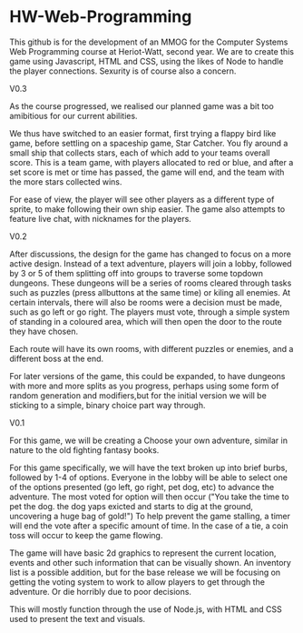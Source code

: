 # HW-Web-Programming

This github is for the development of an MMOG for the Computer Systems Web Programming course at Heriot-Watt, second year. We are to create this game using Javascript, HTML and CSS, using the likes of Node to handle the player connections. Sexurity is of course also a concern.

V0.3

As the course progressed, we realised our planned game was a bit too amibitious for our current abilities.

We thus have switched to an easier format, first trying a flappy bird like game, before settling on a spaceship game, Star Catcher. You fly around a small ship that collects stars, each of which add to your teams overall score. This is a team game, with players allocated to red or blue, and after a set score is met or time has passed, the game will end, and the team with the more stars collected wins.

For ease of view, the player will see other players as a different type of sprite, to make following their own ship easier. The game also attempts to feature live chat, with nicknames for the players.

V0.2

After discussions, the design for the game has changed to focus on a more active design. Instead of a text adventure, players will join a lobby, followed by 3 or 5 of them splitting off into groups to traverse some topdown dungeons. These dungeons will be a series of rooms cleared through tasks such as puzzles (press allbuttons at the same time) or kiling all enemies. At certain intervals, there will also be rooms were a decision must be made, such as go left or go right. The players must vote, through a simple system of standing in a coloured area, which will then open the door to the route they have chosen.

Each route will have its own rooms, with different puzzles or enemies, and a different boss at the end.

For later versions of the game, this could be expanded, to have dungeons with more and more splits as you progress, perhaps using some form of random generation and modifiers,but for the initial version we will be sticking to a simple, binary choice part way through.

V0.1

For this game, we will be creating a Choose your own adventure, similar in nature to the old fighting fantasy books.

For this game specifically, we will have the text broken up into brief burbs, followed by 1-4 of options. Everyone in the lobby will be able to select one of the options presented (go left, go right, pet dog, etc) to advance the adventure. The most voted for option will then occur ("You take the time to pet the dog. the dog yaps exicted and starts to dig at the ground, uncovering a huge bag of gold!") To help prevent the game stalling, a timer will end the vote after a specific amount of time. In the case of a tie, a coin toss will occur to keep the game flowing.

The game will have basic 2d graphics to represent the current location, events and other such information that can be visually shown. An inventory list is a possible addition, but for the base release we will be focusing on getting the voting system to work to allow players to get through the adventure. Or die horribly due to poor decisions.

This will mostly function through the use of Node.js, with HTML and CSS used to present the text and visuals.
